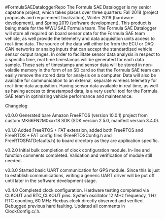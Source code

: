 #FormulaSAEDataloggerRepo
The Formula SAE Datalogger is my senior capstone project, which takes places over three quarters: Fall 2018 (project proposals and requirement finalization), Winter 2019 (hardware development), and Spring 2019 (software development). This product is being made for the WWU SAE Formula team. The Formula SAE Datalogger will store all required on board sensor data for the Formula SAE team vehicle, as well provide the telemetry and data acquisition units access to real-time data. The source of the data will either be from the ECU or DAQ CAN networks or analog inputs that can accept the standardized vehicle sensor output ranges. In order to facilitate sensor data analysis in respect to a specific time, real time timestamps will be generated for each data sample. These sets of timestamps and sensor data will be stored in non-volatile memory in the form of an SD card so that the Formula SAE team can easily remove the stored data for analysis on a computer. Data will also be available for communication to an external, separate wireless telemetry for real-time data acquisition. Having sensor data available in real time, as well as having access to timestamped data, is a very useful tool for the Formula SAE team in optimizing vehicle performance and maintenance.

Changelog:

v0.0.0
Generated bare Amazon FreeRTOS (version 10.0.1) project from custom MK66FN2M0xxx18 SDK (SDK version 2.5.0, manifest version 3.4.0).

v0.1.0
Added FreeRTOS + FAT extension, added both FreeRTOS and FreeRTOS + FAT config files (FreeRTOSConfig.h and FreeRTOSFATDefaults.h) to board directory as they are application specific.

v0.2.0
Initial bulk completion of clock configuration module. In-line and function comments completed. Validation and verification of module still needed. 

v0.3.0
Started basic UART communication for GPS module. Since this is just to establish communications, writing a generic UART driver will be put off until later in the software development stage.

v0.4.0
Completed clock configuration. Hardware testing completed via CLKOUT and RTC_CLKOUT pins. System oscillator 12 MHz frequency, 1 Hz RTC counting, 60 MHz Flexbus clock directly observed and verified. Debugged previous hard faulting. Updated all comments in ClockConfig.c/.h.
